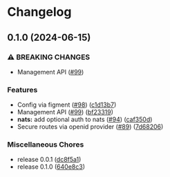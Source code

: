 # Changelog

## 0.1.0 (2024-06-15)


### ⚠ BREAKING CHANGES

* Management API ([#99](https://github.com/hansetag/iceberg-catalog/issues/99))

### Features

* Config via figment ([#98](https://github.com/hansetag/iceberg-catalog/issues/98)) ([c1d13b7](https://github.com/hansetag/iceberg-catalog/commit/c1d13b7b00b548c450b6e25b60dcbb0364e7af84))
* Management API ([#99](https://github.com/hansetag/iceberg-catalog/issues/99)) ([bf23319](https://github.com/hansetag/iceberg-catalog/commit/bf233198e22c75d476fc7531834757127a2804ba))
* **nats:** add optional auth to nats ([#94](https://github.com/hansetag/iceberg-catalog/issues/94)) ([caf350d](https://github.com/hansetag/iceberg-catalog/commit/caf350d566acf9a451f12630d52831ad97c58f65))
* Secure routes via openid provider ([#89](https://github.com/hansetag/iceberg-catalog/issues/89)) ([7d68206](https://github.com/hansetag/iceberg-catalog/commit/7d6820602d963e0da0a7a60e58e52cc427adca50))


### Miscellaneous Chores

* release 0.0.1 ([dc8f5a1](https://github.com/hansetag/iceberg-catalog/commit/dc8f5a148938930346de43c3223eb7332ef34e5f))
* release 0.1.0 ([640e8c3](https://github.com/hansetag/iceberg-catalog/commit/640e8c3462ee2c7e8c8bdf223f13f2320c56a61a))
